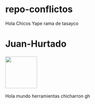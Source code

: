 # repo-conflictos

Hola
Chicos
Yape
rama de tasayco

# Juan-Hurtado
### <img src="https://camo.githubusercontent.com/1cc6677b24885320ba0a98aecfc546dd679e193beec62b28bb23d321806f8da4/68747470733a2f2f6d65646961312e67697068792e636f6d2f6d656469612f76312e59326c6b505463354d4749334e6a4578626a51354e6d74774e6d39756332453063475a7261584e3461336b3059576f354e326f7a4e6a55305a5751794e577330623368764d795a6c634431324d563970626e526c636d35686246396e61575a66596e6c666157516d593351395a772f76386a556661636c7273473978384174395a2f67697068792e77656270" width="100">

Hola 
mundo
herramientas
chicharron 
gh
